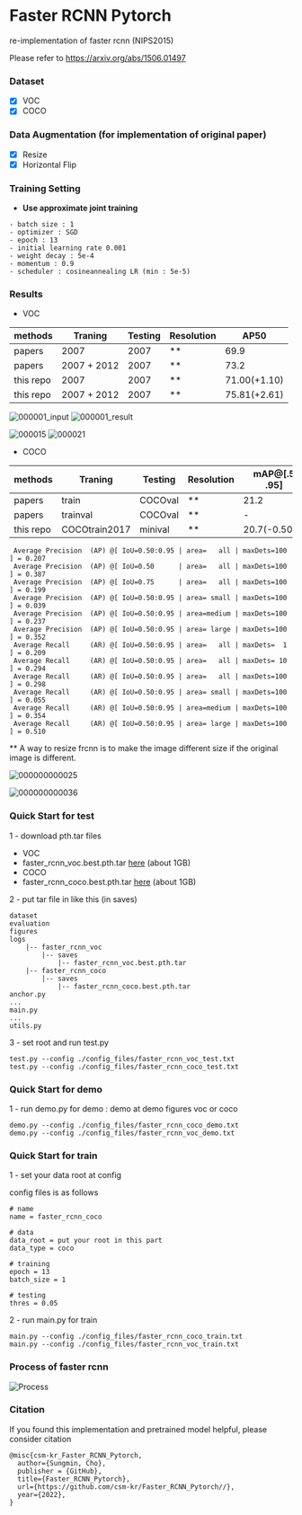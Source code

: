 # Faster RCNN Pytorch 
re-implementation of faster rcnn (NIPS2015)

Please refer to https://arxiv.org/abs/1506.01497

### Dataset
- [x] VOC  
- [x] COCO

### Data Augmentation (for implementation of original paper)
- [x] Resize
- [x] Horizontal Flip

### Training Setting
- **Use approximate joint training**
```
- batch size : 1
- optimizer : SGD
- epoch : 13 
- initial learning rate 0.001
- weight decay : 5e-4
- momentum : 0.9
- scheduler : cosineannealing LR (min : 5e-5)
```

### Results

- VOC

|methods     |  Traning   |   Testing  | Resolution |   AP50          |
|------------|------------|------------|------------| --------------- |
|papers      |2007        |  2007      | **         |   69.9          |
|papers      |2007 + 2012 |  2007      | **         |   73.2          |
|this repo   |2007        |  2007      | **         |   71.00(+1.10)  |
|this repo   |2007 + 2012 |  2007      | **         |   75.81(+2.61)  |


![000001_input](https://user-images.githubusercontent.com/18729104/226520415-315a3c36-05e0-4ba7-84ee-9a5fba8d8553.jpg)
![000001_result](https://user-images.githubusercontent.com/18729104/226520424-8de893c3-58de-4ad5-8ddf-41ebfd276d8a.jpg)

![000015](https://user-images.githubusercontent.com/18729104/226520427-127c0a52-b372-4585-92b2-7319649390b9.jpg)
![000021](https://user-images.githubusercontent.com/18729104/226520433-00aede93-5c95-42bf-89b5-99ed0a248de0.jpg)

- COCO

|methods     |  Traning    |   Testing  | Resolution |   mAP@[.5 .95]  |
|------------|-------------|------------|------------| --------------- |
|papers      |train        |  COCOval   | **         |   21.2          |
|papers      |trainval     |  COCOval   | **         |   -             |
|this repo   |COCOtrain2017|  minival   | **         |   20.7(-0.50%)  |

```
 Average Precision  (AP) @[ IoU=0.50:0.95 | area=   all | maxDets=100 ] = 0.207
 Average Precision  (AP) @[ IoU=0.50      | area=   all | maxDets=100 ] = 0.387
 Average Precision  (AP) @[ IoU=0.75      | area=   all | maxDets=100 ] = 0.199
 Average Precision  (AP) @[ IoU=0.50:0.95 | area= small | maxDets=100 ] = 0.039
 Average Precision  (AP) @[ IoU=0.50:0.95 | area=medium | maxDets=100 ] = 0.237
 Average Precision  (AP) @[ IoU=0.50:0.95 | area= large | maxDets=100 ] = 0.352
 Average Recall     (AR) @[ IoU=0.50:0.95 | area=   all | maxDets=  1 ] = 0.209
 Average Recall     (AR) @[ IoU=0.50:0.95 | area=   all | maxDets= 10 ] = 0.294
 Average Recall     (AR) @[ IoU=0.50:0.95 | area=   all | maxDets=100 ] = 0.298
 Average Recall     (AR) @[ IoU=0.50:0.95 | area= small | maxDets=100 ] = 0.055
 Average Recall     (AR) @[ IoU=0.50:0.95 | area=medium | maxDets=100 ] = 0.354
 Average Recall     (AR) @[ IoU=0.50:0.95 | area= large | maxDets=100 ] = 0.510
```

** A way to resize frcnn is to make the image different size if the original image is different.

![000000000025](https://user-images.githubusercontent.com/18729104/226520439-d9f1ddba-e064-4984-9ec1-b01b3c70df8f.jpg)

![000000000036](https://user-images.githubusercontent.com/18729104/226520456-bd397e45-8e67-44a4-8812-cb7950a612ae.jpg)


### Quick Start for test

1 - download pth.tar files 

- VOC
- faster_rcnn_voc.best.pth.tar [here](https://livecauac-my.sharepoint.com/:u:/g/personal/csm8167_cau_ac_kr/EaOuSelMyTJKin5B5C2k8D4BzXIC9Ej62CArAUXrpk9Hgg) (about 1GB)
- COCO
- faster_rcnn_coco.best.pth.tar [here](https://livecauac-my.sharepoint.com/:u:/g/personal/csm8167_cau_ac_kr/Efu3JLCm7RFNgGzRp-dNzYABWsFh-VrCUUCQ-rGNfbTk7A) (about 1GB)

2 - put tar file in like this (in saves)

```
dataset
evaluation
figures
logs
    |-- faster_rcnn_voc
        |-- saves
            |-- faster_rcnn_voc.best.pth.tar    
    |-- faster_rcnn_coco
        |-- saves
            |-- faster_rcnn_coco.best.pth.tar
anchor.py
...
main.py
...
utils.py
```

3 - set root and run test.py
```
test.py --config ./config_files/faster_rcnn_voc_test.txt
test.py --config ./config_files/faster_rcnn_coco_test.txt
```

### Quick Start for demo
1 - run demo.py for demo : demo at demo figures voc or coco
```
demo.py --config ./config_files/faster_rcnn_coco_demo.txt
demo.py --config ./config_files/faster_rcnn_voc_demo.txt
```

### Quick Start for train
1 - set your data root at config

config files is as follows

```
# name
name = faster_rcnn_coco

# data 
data_root = put your root in this part
data_type = coco

# training
epoch = 13
batch_size = 1

# testing
thres = 0.05
```

2 - run main.py for train 

```
main.py --config ./config_files/faster_rcnn_coco_train.txt
main.py --config ./config_files/faster_rcnn_voc_train.txt
```

### Process of faster rcnn

![Process](https://user-images.githubusercontent.com/18729104/226520463-c4c054bb-9dd6-4ce9-ac78-5826d7ba7cf3.jpg)

### Citation
If you found this implementation and pretrained model helpful, please consider citation
```
@misc{csm-kr_Faster_RCNN_Pytorch,
  author={Sungmin, Cho},
  publisher = {GitHub},
  title={Faster_RCNN_Pytorch},
  url={https://github.com/csm-kr/Faster_RCNN_Pytorch//},
  year={2022},
}
```
